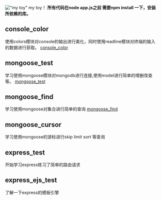 !["my toy"](https://img.shields.io/badge/magicw-toy-green.svg)
my toy！
**所有代码在node app.js之前 需要npm install 一下，安装所依赖的库。**

## console_color
使用colors模块对console的输出进行美化，同时使用readline模块对终端的输入的数据进行获取。
[console_color](https://code.csdn.net/a912293097/nodejstoys/tree/master/consol_colors)

## mongoose_test
学习使用mongoose模块对mongodb进行连接,使用model进行简单的增删改查等。
[mongoose_test](https://code.csdn.net/a912293097/nodejstoys/tree/master/mongoose_test)

## mongoose_find
学习使用mongoose对集合进行简单的查询
[mongoose_find](https://code.csdn.net/a912293097/nodejstoys/tree/master/mongoose_find)

## mongoose_cursor
学习使用mongoose的游标进行skip limit sort 等查询

## express_test
开始学习express练习了简单的路由请求

## express_ejs_test
了解一下express的模板引擎
